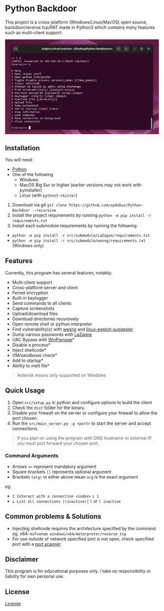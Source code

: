 # Python Backdoor

This project is a cross-platform (Windows/Linux/MacOS) open source, backdoor/reverse tcp/RAT made in Python3 which contains many features such as multi-client support.

![image](.github/resources/demo.png)

## Installation

You will need:

* [Python](https://www.python.org/downloads) 
* One of the following
  * Windows
  * MacOS Big Sur or higher (earlier versions may not work with pyinstaller)
  * Linux (with `python3-tkinter`)

1. Download via git `git clone https://github.com/xp4xbox/Python-Backdoor --recursive`
2. Install the project requirements by running `python -m pip install -r requirements.txt`
3. Install each submodule requirements by running the following:
- `python -m pip install -r src/submodule/LaZagne/requirements.txt`
- `python -m pip install -r src/submodule/wesng/requirements.txt` (Windows only)

## Features

Currently, this program has several features, notably:

* Multi-client support
* Cross-platform server and client
* Fernet encryption
* Built-in keylogger
* Send commands to all clients
* Capture screenshots
* Upload/download files
* Download directories recursively
* Open remote shell or python interpreter
* Find vulnerability(s) with [wesng](https://github.com/bitsadmin/wesng) and [linux-exploit-suggester](https://github.com/mzet-/linux-exploit-suggester)
* Dump various passwords with [LaZagne](https://github.com/AlessandroZ/LaZagne)
* UAC Bypass with [WinPwnage](https://github.com/rootm0s/WinPwnage)*
* Disable a process*
* Inject shellcode*
* VM/sandboxie check*
* Add to startup*
* Ability to melt file*

> Asterisk means only supported on Windows 

## Quick Usage

1. Open `src/setup.py` in python and configure options to build the client
2. Check the `dist` folder for the binary.
3. Disable your firewall on the server or configure your firewall to allow the port chosen.
4. Run the `src/main_server.py -p <port>` to start the server and accept connections.

> If you plan on using the program with DNS hostname or external IP, you must port forward your chosen port.

### Command Arguments
- Arrows `<>` represent mandatory argument
- Square brackets `[]` represents optional argument
- Brackets `(arg)` in either above mean `arg` is the exact argument

eg. 
- `I Interact with a connection <index>` `i 1`
- `L List all connections [(inactive)]` `l` or `l inactive`

## Common problems & Solutions

- Injecting shellcode requires the architecture specified by the command. eg. x64: `msfvenom windows/x64/meterpreter/reverse_tcp`
- For use outside of network specified port is not open, check specified port with a [port scanner](https://www.whatismyip.com/port-scanner/)

## Disclaimer

This program is for educational purposes only. I take no responsibility or liability for own personal use.

## License

[License](https://github.com/xp4xbox/Python-Backdoor/blob/master/license)
